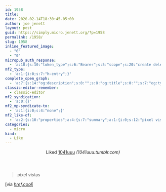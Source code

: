 ```yaml
---
id: 1958
title: 
date: 2020-02-14T18:30:45-05:00
author: joe jenett
layout: post
guid: https://simply.micro.jenett.org/?p=1958
permalink: /1958/
slug: 1958
inline_featured_image:
  - "0"
  - "0"
micropub_auth_response:
  - 'a:10:{s:10:"token_type";s:6:"Bearer";s:5:"scope";s:20:"create delete update";s:2:"me";s:32:"https://simply.micro.jenett.org/";s:9:"issued_by";s:59:"https://simply.micro.jenett.org/wp-json/indieauth/1.0/token";s:9:"client_id";s:20:"https://omnibear.com";s:11:"client_name";s:8:"Omnibear";s:11:"client_icon";s:29:"https://omnibear.com/logo.svg";s:9:"issued_at";i:1581722249;s:4:"user";i:1;s:13:"last_accessed";i:1581722776;}'
mf2_type:
  - 'a:1:{i:0;s:7:"h-entry";}'
complete_open_graph:
  - 'a:7:{s:14:"og:description";s:0:"";s:8:"og:title";s:0:"";s:7:"og:type";s:0:"";s:12:"twitter:card";s:7:"summary";s:15:"twitter:creator";s:0:"";s:19:"twitter:description";s:0:"";s:8:"og:image";s:0:"";}'
classic-editor-remember:
  - classic-editor
mf2_syndication:
  - 'a:0:{}'
mf2_mp-syndicate-to:
  - 'a:1:{i:0;s:4:"none";}'
mf2_like-of:
  - 'a:2:{s:10:"properties";a:4:{s:7:"summary";a:1:{i:0;s:12:"pixel vistas";}s:4:"name";a:1:{i:0;s:7:"1041uuu";}s:3:"url";a:1:{i:0;s:32:"https://1041uuu.tumblr.com/?og=1";}s:11:"publication";a:1:{i:0;s:18:"1041uuu.tumblr.com";}}s:4:"type";s:4:"cite";}'
categories:
  - micro
kind:
  - Like
---
```

<div class="entry-reaction"><section class="response u-like-of h-cite"><header><span class="kind-display-text">Liked</span> <a href="https://1041uuu.tumblr.com/?og=1" class="p-name u-url">1041uuu</a> <em>(<span class="p-publication">1041uuu.tumblr.com</span>)</em></header>
<blockquote class="e-summary">pixel vistas</blockquote></section></div>
<div class="entry-content e-content" itemprop="description articleBody">
<p>[via <a href="https://href.cool/" title="href.cool"><em>href.cool</em></a>]</p></div>